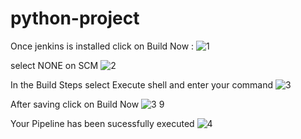 # python-project
Once jenkins is installed click on Build Now :
![1](https://github.com/haarrrsssshhhhh/python-project/assets/123166741/8cc88e0d-cbc2-462a-8e20-66d378e02589)

select NONE on SCM
![2](https://github.com/haarrrsssshhhhh/python-project/assets/123166741/46622bb8-bfdf-45b9-9d28-b3e5c2099c62)

In the Build Steps select Execute shell and enter your command
![3](https://github.com/haarrrsssshhhhh/python-project/assets/123166741/00fe935a-7ef4-4926-bfe1-842116481c33)

After saving click on Build Now
![3 9](https://github.com/haarrrsssshhhhh/python-project/assets/123166741/ca54dd14-cda4-4c4d-92d1-c4f110c5c2ec)

Your Pipeline has been sucessfully executed
![4](https://github.com/haarrrsssshhhhh/python-project/assets/123166741/1c649a5e-b00e-405c-ba91-6f39065106cf)
